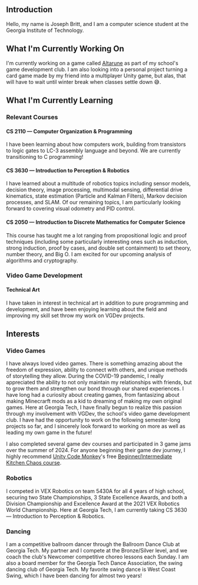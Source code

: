 ## Introduction
Hello, my name is Joseph Britt, and I am a computer science student at the Georgia Institute of Technology.

## What I'm Currently Working On
I'm currently working on a game called [Altarune](https://github.com/Carlijavier5/Altarune) as part of my school's game development club. I am also looking into a personal project turning a card game made by my friend into a multiplayer Unity game, but alas, that will have to wait until winter break when classes settle down 😅.

## What I'm Currently Learning
### Relevant Courses
#### CS 2110 — Computer Organization & Programming
I have been learning about how computers work, building from transistors to logic gates to LC-3 assembly language and beyond. We are currently transitioning to C programming!
#### CS 3630 — Introduction to Perception & Robotics
I have learned about a multitude of robotics topics including sensor models, decision theory, image processing, multimodal sensing, differential drive kinematics, state estimation (Particle and Kalman Filters), Markov decision processes, and SLAM. Of our remaining topics, I am particularly looking forward to covering visual odometry and PID control.
#### CS 2050 — Introduction to Discrete Mathematics for Computer Science
This course has taught me a lot ranging from propositional logic and proof techniques (including some particularly interesting ones such as induction, strong induction, proof by cases, and double set containment) to set theory, number theory, and Big O. I am excited for our upcoming analysis of algorithms and cryptography.

### Video Game Development
#### Technical Art
I have taken in interest in technical art in addition to pure programming and development, and have been enjoying learning about the field and improving my skill set throw my work on VGDev projects.

## Interests
### Video Games
I have always loved video games. There is something amazing about the freedom of expression, ability to connect with others, and unique methods of storytelling they allow. During the COVID-19 pandemic, I really appreciated the ability to not only maintain my relationships with friends, but to grow them and strengthen our bond through our shared experiences. I have long had a curiosity about creating games, from fantasizing about making Minecrarft mods as a kid to dreaming of making my own original games. Here at Georgia Tech, I have finally begun to realize this passion through my involvement with VGDev, the school's video game development club. I have had the opportunity to work on the following semester-long projects so far, and I sincerely look forward to working on more as well as leading my own game in the future!

I also completed several game dev courses and participated in 3 game jams over the summer of 2024. For anyone beginning their game dev journey, I highly recommend [Unity Code Monkey](https://unitycodemonkey.com/)'s free [Beginner/Intermediate Kitchen Chaos course](https://www.youtube.com/watch?v=AmGSEH7QcDg&t=23852s).

### Robotics
I competed in VEX Robotics on team 5430A for all 4 years of high school, securing two State Championships, 3 State Excellence Awards, and both a Division Championship and Excellence Award at the 2021 VEX Robotics World Championship. Here at Georgia Tech, I am currently taking CS 3630 — Introduction to Perception & Robotics.

### Dancing
I am a competitive ballroom dancer through the Ballroom Dance Club at Georgia Tech. My partner and I compete at the Bronze/Silver level, and we coach the club's Newcomer competitive choreo lessons each Sunday. I am also a board member for the Georgia Tech Dance Association, the swing dancing club of Georgia Tech. My favorite swing dance is West Coast Swing, which I have been dancing for almost two years!

<!--
**Joseph-Britt/Joseph-Britt** is a ✨ _special_ ✨ repository because its `README.md` (this file) appears on your GitHub profile.

Here are some ideas to get you started:

- 🔭 I’m currently working on ...
- 🌱 I’m currently learning ...
- 👯 I’m looking to collaborate on ...
- 🤔 I’m looking for help with ...
- 💬 Ask me about ...
- 📫 How to reach me: ...
- 😄 Pronouns: ...
- ⚡ Fun fact: ...
-->
